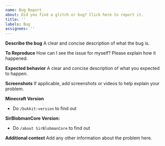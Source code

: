 ```yaml
---
name: Bug Report
about: Did you find a glitch or bug? Click here to report it.
title: ''
labels: Bug
assignees: ''
---
```


**Describe the bug**
A clear and concise description of what the bug is.

**To Reproduce**
How can I see the issue for myself? Please explain how it happened.

**Expected behavior**
A clear and concise description of what you expected to happen.

**Screenshots**
If applicable, add screenshots or videos to help explain your problem.

**Minecraft Version**

- Do `/bukkit:version` to find out

**SirBlobmanCore Version:**

- Do `/about SirBlobmanCore` to find out

**Additional context**
Add any other information about the problem here.

